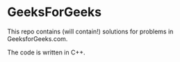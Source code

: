 # GeeksForGeeks

This repo contains (will contain!) solutions for problems in
GeeksforGeeks.com.

The code is written in C++.

